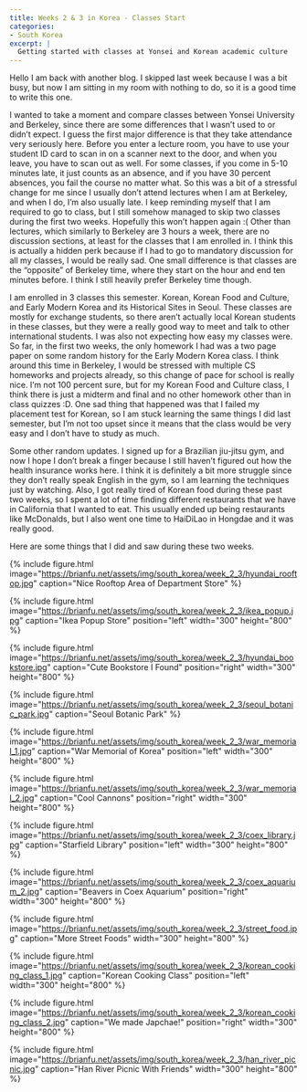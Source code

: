 ```yaml
---
title: Weeks 2 & 3 in Korea - Classes Start
categories:
- South Korea
excerpt: |
  Getting started with classes at Yonsei and Korean academic culture
---
```


Hello I am back with another blog. I skipped last week because I was a bit busy, but now I am sitting in my room with nothing to do, so it is a good time to write this one. 

I wanted to take a moment and compare classes between Yonsei University and Berkeley, since there are some differences that I wasn’t used to or didn’t expect. I guess the first major difference is that they take attendance very seriously here. Before you enter a lecture room, you have to use your student ID card to scan in on a scanner next to the door, and when you leave, you have to scan out as well. For some classes, if you come in 5-10 minutes late, it just counts as an absence, and if you have 30 percent absences, you fail the course no matter what. So this was a bit of a stressful change for me since I usually don’t attend lectures when I am at Berkeley, and when I do, I’m also usually late. I keep reminding myself that I am required to go to class, but I still somehow managed to skip two classes during the first two weeks. Hopefully this won’t happen again :(
Other than lectures, which similarly to Berkeley are 3 hours a week, there are no discussion sections, at least for the classes that I am enrolled in. I think this is actually a hidden perk because if I had to go to mandatory discussion for all my classes, I would be really sad. One small difference is that classes are the “opposite” of Berkeley time, where they start on the hour and end ten minutes before. I think I still heavily prefer Berkeley time though.
 
I am enrolled in 3 classes this semester. Korean, Korean Food and Culture, and Early Modern Korea and its Historical Sites in Seoul. These classes are mostly for exchange students, so there aren’t actually local Korean students in these classes, but they were a really good way to meet and talk to other international students. I was also not expecting how easy my classes were. So far, in the first two weeks, the only homework I had was a two page paper on some random history for the Early Modern Korea class. I think around this time in Berkeley, I would be stressed with multiple CS homeworks and projects already, so this change of pace for school is really nice. I’m not 100 percent sure, but for my Korean Food and Culture class, I think there is just a midterm and final and no other homework other than in class quizzes :D. One sad thing that happened was that I failed my placement test for Korean, so I am stuck learning the same things I did last semester, but I’m not too upset since it means that the class would be very easy and I don’t have to study as much. 

Some other random updates. I signed up for a Brazilian jiu-jitsu gym, and now I hope I don’t break a finger because I still haven’t figured out how the health insurance works here. I think it is definitely a bit more struggle since they don’t really speak English in the gym, so I am learning the techniques just by watching. Also, I got really tired of Korean food during these past two weeks, so I spent a lot of time finding different restaurants that we have in California that I wanted to eat. This usually ended up being restaurants like McDonalds, but I also went one time to HaiDiLao in Hongdae and it was really good. 

Here are some things that I did and saw during these two weeks.

{% include figure.html image="https://brianfu.net/assets/img/south_korea/week_2_3/hyundai_rooftop.jpg" caption="Nice Rooftop Area of Department Store" %}

{% include figure.html image="https://brianfu.net/assets/img/south_korea/week_2_3/ikea_popup.jpg" caption="Ikea Popup Store" position="left" width="300" height="800" %}

{% include figure.html image="https://brianfu.net/assets/img/south_korea/week_2_3/hyundai_bookstore.jpg" caption="Cute Bookstore I Found" position="right" width="300" height="800" %}

{% include figure.html image="https://brianfu.net/assets/img/south_korea/week_2_3/seoul_botanic_park.jpg" caption="Seoul Botanic Park" %}

{% include figure.html image="https://brianfu.net/assets/img/south_korea/week_2_3/war_memorial_1.jpg" caption="War Memorial of Korea" position="left" width="300" height="800" %}

{% include figure.html image="https://brianfu.net/assets/img/south_korea/week_2_3/war_memorial_2.jpg" caption="Cool Cannons" position="right" width="300" height="800" %}

{% include figure.html image="https://brianfu.net/assets/img/south_korea/week_2_3/coex_library.jpg" caption="Starfield Library" position="left" width="300" height="800" %}

{% include figure.html image="https://brianfu.net/assets/img/south_korea/week_2_3/coex_aquarium_2.jpg" caption="Beavers in Coex Aquarium" position="right" width="300" height="800" %}

{% include figure.html image="https://brianfu.net/assets/img/south_korea/week_2_3/street_food.jpg" caption="More Street Foods"  width="300" height="800" %}

{% include figure.html image="https://brianfu.net/assets/img/south_korea/week_2_3/korean_cooking_class_1.jpg" caption="Korean Cooking Class" position="left" width="300" height="800" %}

{% include figure.html image="https://brianfu.net/assets/img/south_korea/week_2_3/korean_cooking_class_2.jpg" caption="We made Japchae!" position="right" width="300" height="800" %}

{% include figure.html image="https://brianfu.net/assets/img/south_korea/week_2_3/han_river_picnic.jpg" caption="Han River Picnic With Friends" width="300" height="800" %}
